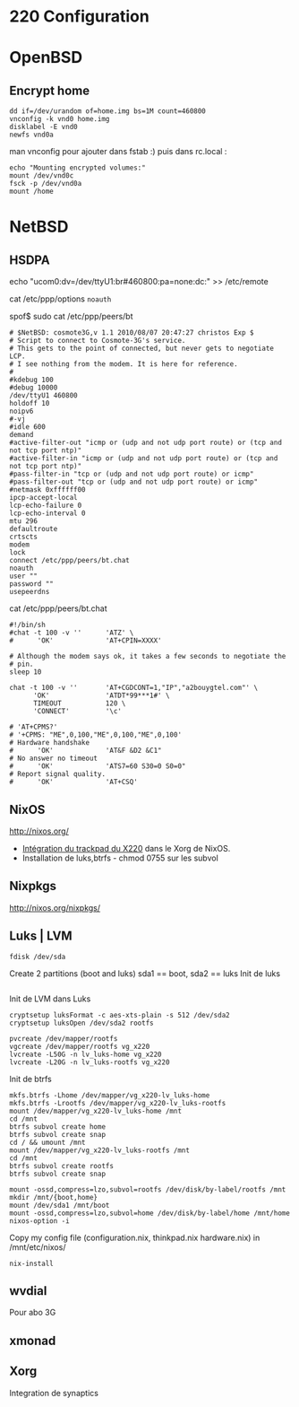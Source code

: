 220 Configuration
==================

OpenBSD
=======

Encrypt home
------------

```
dd if=/dev/urandom of=home.img bs=1M count=460800
vnconfig -k vnd0 home.img
disklabel -E vnd0
newfs vnd0a
```

man vnconfig pour ajouter dans fstab :) puis dans rc.local : 

```
echo "Mounting encrypted volumes:"
mount /dev/vnd0c
fsck -p /dev/vnd0a
mount /home
```


NetBSD
======

HSDPA
-----

echo "ucom0:dv=/dev/ttyU1:br#460800:pa=none:dc:" >> /etc/remote

cat /etc/ppp/options 
``` noauth ```

spof$ sudo cat /etc/ppp/peers/bt                                                                                                                                                                                                 
```
# $NetBSD: cosmote3G,v 1.1 2010/08/07 20:47:27 christos Exp $
# Script to connect to Cosmote-3G's service.
# This gets to the point of connected, but never gets to negotiate LCP.
# I see nothing from the modem. It is here for reference.
#
#kdebug 100
#debug 10000
/dev/ttyU1 460800
holdoff 10
noipv6
#-vj
#idle 600
demand
#active-filter-out "icmp or (udp and not udp port route) or (tcp and not tcp port ntp)"
#active-filter-in "icmp or (udp and not udp port route) or (tcp and not tcp port ntp)"
#pass-filter-in "tcp or (udp and not udp port route) or icmp"
#pass-filter-out "tcp or (udp and not udp port route) or icmp"
#netmask 0xffffff00
ipcp-accept-local
lcp-echo-failure 0
lcp-echo-interval 0
mtu 296
defaultroute
crtscts
modem
lock
connect /etc/ppp/peers/bt.chat
noauth
user ""
password ""
usepeerdns
```

cat /etc/ppp/peers/bt.chat                                                                                                                                                                                             
```
#!/bin/sh
#chat -t 100 -v ''      'ATZ' \
#      'OK'             'AT+CPIN=XXXX'

# Although the modem says ok, it takes a few seconds to negotiate the
# pin.
sleep 10

chat -t 100 -v ''       'AT+CGDCONT=1,"IP","a2bouygtel.com"' \
      'OK'              'ATDT*99***1#' \
      TIMEOUT           120 \
      'CONNECT'         '\c'

# 'AT+CPMS?'
# '+CPMS: "ME",0,100,"ME",0,100,"ME",0,100'
# Hardware handshake
#      'OK'             'AT&F &D2 &C1"
# No answer no timeout
#      'OK'             'ATS7=60 S30=0 S0=0"
# Report signal quality.
#      'OK'             'AT+CSQ'
```

NixOS
-----

http://nixos.org/

* [Intégration du trackpad du X220](https://github.com/j4/x220/blob/master/nixos/thinkpad.nix) dans le Xorg de NixOS.
* Installation de luks,btrfs - chmod 0755 sur les subvol

Nixpkgs  
-------

http://nixos.org/nixpkgs/

Luks | LVM
----------

```
fdisk /dev/sda
```

Create 2 partitions (boot and luks) sda1 == boot, sda2 == luks
Init de luks

```

```

Init de LVM dans Luks

```
cryptsetup luksFormat -c aes-xts-plain -s 512 /dev/sda2
cryptsetup luksOpen /dev/sda2 rootfs
```

```
pvcreate /dev/mapper/rootfs
vgcreate /dev/mapper/rootfs vg_x220
lvcreate -L50G -n lv_luks-home vg_x220
lvcreate -L20G -n lv_luks-rootfs vg_x220
```

Init de btrfs

```
mkfs.btrfs -Lhome /dev/mapper/vg_x220-lv_luks-home
mkfs.btrfs -Lrootfs /dev/mapper/vg_x220-lv_luks-rootfs
mount /dev/mapper/vg_x220-lv_luks-home /mnt
cd /mnt
btrfs subvol create home
btrfs subvol create snap
cd / && umount /mnt
mount /dev/mapper/vg_x220-lv_luks-rootfs /mnt
cd /mnt
btrfs subvol create rootfs
btrfs subvol create snap
```

```
mount -ossd,compress=lzo,subvol=rootfs /dev/disk/by-label/rootfs /mnt
mkdir /mnt/{boot,home}
mount /dev/sda1 /mnt/boot
mount -ossd,compress=lzo,subvol=home /dev/disk/by-label/home /mnt/home
nixos-option -i
```

Copy my config file (configuration.nix, thinkpad.nix hardware.nix) in /mnt/etc/nixos/

```
nix-install
```

wvdial 
------

Pour abo 3G

xmonad
------

Xorg
----

Integration de synaptics 
